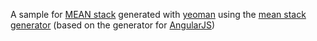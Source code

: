 A sample for [MEAN stack](http://mean.io/) generated with [yeoman](http://yeoman.io/) using the [mean stack generator](https://github.com/wlepinski/generator-meanstack) (based on the generator for [AngularJS](https://github.com/yeoman/generator-angular))
